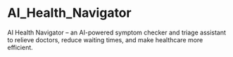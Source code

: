# AI_Health_Navigator
AI Health Navigator – an AI-powered symptom checker and triage assistant to relieve doctors, reduce waiting times, and make healthcare more efficient.
